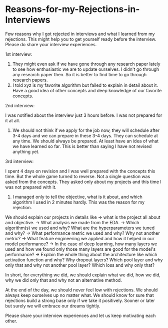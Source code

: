 # Reasons-for-my-Rejections-in-Interviews

Few reasons why I got rejected in interviews and what I learned from my rejections. This might help you to get yourself ready before the interview. Please do share your interview experiences.

1st interview:

1) They might even ask if we have gone through any research paper lately to see how enthusiastic we are to update ourselves. I didn't go through any research paper then. So it is better to find time to go through research papers.
2) I told xyz is my favorite algorithm but failed to explain in detail about it. Have a good idea of other concepts and deep knowledge of our favorite concepts.

2nd interview:

I was notified about the interview just 3 hours before. I was not prepared for it at all.
1) We should not think if we apply for the job now, they will schedule after 3-4 days and we can prepare in these 3-4 days. They can schedule at any time.
We should always be prepared. At least have an idea of what we have learned so far. This is better than saying I have not revised anything yet.

3rd interview:

I spent 4 days on revision and I was well prepared with the concepts this time. But the whole game turned to reverse. Not a single question was asked from the concepts. They asked only about my projects and this time I was not prepared with it.

1) I managed only to tell the objective, what is it about, and which algorithm I used in 2 minutes hardly. This was the reason for my rejection.

We should explain our projects in details like
-> what is the project all about and objective.
-> What analysis we made from the EDA.
-> Which algorithm(s) we used and why? What are the hyperparameters we tuned and why?
-> What performance metric we used and why? Why not another metric?
-> What feature engineering we applied and how it helped in our model performance?
-> In the case of deep learning, how many layers we used and how we found only those many layers are good for the model's performance?
-> Explain the whole thing about the architecture like which activation function and why? Why dropout layers? Which pool layer and why only that and why not another pool layer? Which loss and why only that?

In short, for everything we did, we should explain what we did, how we did, why we did only that and why not an alternative method.

At the end of the day, we should never feel low with rejections. We should always keep ourselves up no matter what. We should know for sure that rejections build a strong base only if we take it positively. Sooner or later but surely we will embrace our dreams tightly.

Please share your interview experiences and let us keep motivating each other.
